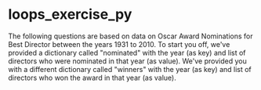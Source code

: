 # loops_exercise_py
The following questions are based on data on Oscar Award Nominations for Best Director between the years 1931 to 2010. To start you off, we've provided a dictionary called "nominated" with the year (as key) and list of directors who were nominated in that year (as value). We've provided you with a different dictionary called "winners" with the year (as key) and list of directors who won the award in that year (as value).
